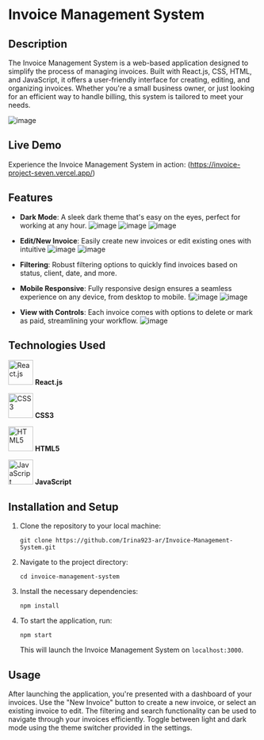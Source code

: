 # Invoice Management System

## Description

The Invoice Management System is a web-based application designed to simplify the process of managing invoices. Built with React.js, CSS, HTML, and JavaScript, it offers a user-friendly interface for creating, editing, and organizing invoices. Whether you're a small business owner, or just looking for an efficient way to handle billing, this system is tailored to meet your needs.

![image](https://github.com/Irina923-ar/Invoice-Management-System/assets/112747712/9ab5c03a-7843-4cc9-8fff-fcba51f12526)


## Live Demo

Experience the Invoice Management System in action: (https://invoice-project-seven.vercel.app/)


## Features

- **Dark Mode**: A sleek dark theme that's easy on the eyes, perfect for working at any hour.
![image](https://github.com/Irina923-ar/Invoice-Management-System/assets/112747712/02db1444-2d1f-4de4-8c98-4ad91be8a1e3)
![image](https://github.com/Irina923-ar/Invoice-Management-System/assets/112747712/6557e68d-8051-4940-8b3a-6e7358c41dd6)
![image](https://github.com/Irina923-ar/Invoice-Management-System/assets/112747712/28a25466-23ae-41fd-bff1-765097c47737)

- **Edit/New Invoice**: Easily create new invoices or edit existing ones with intuitive 
![image](https://github.com/Irina923-ar/Invoice-Management-System/assets/112747712/d3d3348e-6ffb-495e-b90a-69447cd2318e)
![image](https://github.com/Irina923-ar/Invoice-Management-System/assets/112747712/a9e52477-d17c-4376-8969-050fbf690c3f)

- **Filtering**: Robust filtering options to quickly find invoices based on status, client, date, and more.
  
- **Mobile Responsive**: Fully responsive design ensures a seamless experience on any device, from desktop to mobile.
!![image](https://github.com/Irina923-ar/Invoice-Management-System/assets/112747712/175bf81b-ebe4-48e3-9fdc-528d405453e6)
![image](https://github.com/Irina923-ar/Invoice-Management-System/assets/112747712/475a684e-56c7-48bf-9a87-b81b039081fa)


- **View with Controls**: Each invoice comes with options to delete or mark as paid, streamlining your workflow.
![image](https://github.com/Irina923-ar/Invoice-Management-System/assets/112747712/06a6ddd5-8ab5-4ad2-b70b-0b5458ddd144)



## Technologies Used

<img src="https://reactjs.org/logo-og.png" width="50" alt="React.js"> **React.js**

<img src="https://upload.wikimedia.org/wikipedia/commons/d/d5/CSS3_logo_and_wordmark.svg" width="50" alt="CSS3"> **CSS3**

<img src="https://upload.wikimedia.org/wikipedia/commons/6/61/HTML5_logo_and_wordmark.svg" width="50" alt="HTML5"> **HTML5**

<img src="https://upload.wikimedia.org/wikipedia/commons/6/6a/JavaScript-logo.png" width="50" alt="JavaScript"> **JavaScript**
## Installation and Setup

1. Clone the repository to your local machine:
    ```
    git clone https://github.com/Irina923-ar/Invoice-Management-System.git
    ```
2. Navigate to the project directory:
    ```
    cd invoice-management-system
    ```
3. Install the necessary dependencies:
    ```
    npm install
    ```
4. To start the application, run:
    ```
    npm start
    ```
    This will launch the Invoice Management System on `localhost:3000`.

## Usage

After launching the application, you're presented with a dashboard of your invoices. Use the "New Invoice" button to create a new invoice, or select an existing invoice to edit. The filtering and search functionality can be used to navigate through your invoices efficiently. Toggle between light and dark mode using the theme switcher provided in the settings.
